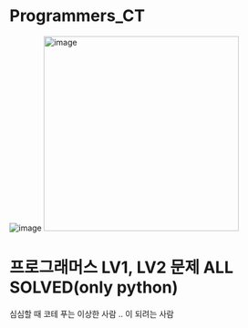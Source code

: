 # Programmers_CT
![image](https://github.com/Minseojeonn/Programmers_CT/assets/83704225/413715db-c64e-4b16-820a-fca7a474093e)
<img width="342" alt="image" src="https://github.com/Minseojeonn/Programmers_CT/assets/83704225/a8535118-0849-48f8-976e-c2af9e64b10e">

# 프로그래머스 LV1, LV2 문제 ALL SOLVED(only python)

심심할 때 코테 푸는 이상한 사람 ..
이 되려는 사람

